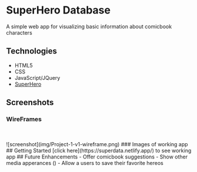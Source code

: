 # SuperHero Database

A simple web app for visualizing basic information about comicbook characters

## Technologies

- HTML5
- CSS
- JavaScript/JQuery
- [SuperHero](https://www.superheroapi.com/api.php/2813687215612178/search/)

## Screenshots

### WireFrames

<br>
</br>
![screenshot](img/Project-1-v1-wireframe.png)
### Images of working app
## Getting Started
[click here](https://superdata.netlify.app/) to see working app
## Future Enhancements
- Offer comicbook suggestions
- Show other media apperances ()
- Allow a users to save their favorite hereos
